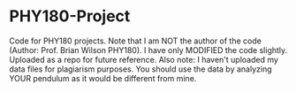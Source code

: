 # PHY180-Project
Code for PHY180 projects. Note that I am NOT the author of the code (Author: Prof. Brian Wilson PHY180). I have only MODIFIED the code slightly. Uploaded as a repo for future reference. Also note: I haven't uploaded my data files for plagiarism purposes. You should use the data by analyzing YOUR pendulum as it would be different from mine. 

